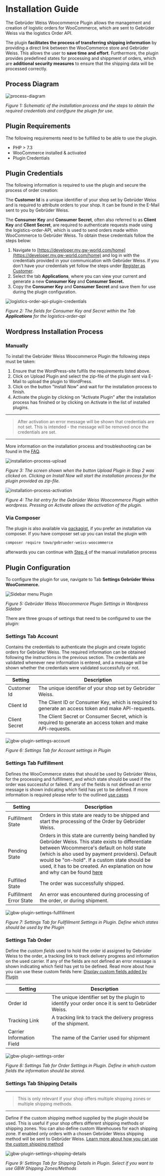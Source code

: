 # Installation Guide

The Gebrüder Weiss Woocommerce Plugin allows the management and creation of logistic orders for WooCommerce, which are sent to Gebrüder Weiss via the logistics Order API.

The plugin **facilitates the process of transferring shipping information** by providing a direct link between the WooCommerce store and Gebrüder Weiss. This allows the user to **save time and effort**. Furthermore, the plugin provides predefined states for processing and shippment of orders, which are **additional security measures** to ensure that the shipping data will be processed correctly. 

## Process Diagram
![process-diagram](./assets/images/installation-process.png)

*Figure 1: Schematic of the installation process and the steps to obtain the required credentials and configure the plugin for use.*

## Plugin Requirements
The following requirements need to be fulfilled to be able to use the plugin.

- PHP > 7.3
- WooCommerce installed & activated
- Plugin Credentials

## Plugin Credentials

The following information is required to use the plugin and secure the process of order creation:

The **Customer Id** is a unique identifier of your shop set by Gebrüder Weiss and is required to attribute orders to your shop. It can be found in the E-Mail sent to you by Gebrüder Weiss.

The **Consumer Key** and **Consumer Secret**, often also referred to as **Client Key** and **Client Secret**, are required to authenticate requests made using the logistics-order-API, which is used to send orders made within WooCommerce to Gebrüder Weiss. To obtain these credentials follow the steps below:

1. Navigate to [https://developer.my.gw-world.com/home](https://developer.my.gw-world.com/home) and log in with the credentials provided in your communication with Gebrüder Weiss. If you don't have your credentials yet follow the steps under [Register as Customer](./register.md).
2. Select the tab **Applications**, where you can view your current and generate a new **Consumer Key** and **Consumer Secret.**
3. Copy the **Consumer Key** and **Consumer Secret** and save them for use during the plugin configuration.

![logistics-order-api-plugin-credentials](./assets/images/logistics-order-api-plugin-credentials.jpg)

*Figure 2: The fields for Consumer Key and Secret within the Tab **Applications** for the logistics-order-api*

## Wordpress Installation Process

### Manually
To install the Gebrüder Weiss Woocommerce Plugin the following steps must be taken: 

1. Ensure that the WordPress-site fulfils the requirements listed above.
2. Click on Upload Plugin and select the zip-file of the plugin sent via E-Mail to upload the plugin to WordPress. 
3. Click on the button "Install Now" and wait for the installation process to finish. 
4. Activate the plugin by clicking on "Activate Plugin" after the installation process has finished or by clicking on Activate in the list of installed plugins. 

---

> After activation an error message will be shown that credentials are not set. This is intended - the message will be removed once the credentials are set.

--- 
More information on the installation process and troubleshooting can be found in the [FAQ](./FAQ.md).

![installation-process-upload](./assets/images/installation-process-upload.png)

*Figure 3: The screen shown when the button Upload Plugin in Step 2 was clicked on. Clicking on Install Now will start the installation process for the plugin provided as zip-file.*

![installation-process-activation](./assets/images/installation-process-activation.png)

*Figure 4: The list entry for the Gebrüder Weiss Woocommerce Plugin within wordpress. Pressing on Activate allows the activation of the plugin.*

### Via Composer
The plugin is also available via [packagist](https://packagist.org/packages/towa/gebrueder-weiss-woocommerce), if you prefer an installation via composer.
If you have composer set up you can install the plugin with 
```bash
composer require towa/gebrueder-weiss-woocommerce
```

afterwards you can continue with [Step 4](#manually) of the manual installation process

## Plugin Configuration

To configure the plugin for use, navigate to Tab **Settings Gebrüder Weiss WooCommerce.**

![Sidebar menu Plugin](./assets/images/gbw-plugin-wordpress-sidebar.png ':size=300')

*Figure 5: Gebrüder Weiss Woocommerce Plugin Settings in Wordpress Sidebar*

There are three groups of settings that need to be configured to use the plugin:

### Settings Tab Account 
Contains the credentials to authenticate the plugin and create logistic orders for Gebrüder Weiss. The required information can be obtained following the instructions in the previous section. The credentials are validated whenever new information is entered, and a message will be shown whether the credentials were validated successfully or not.

| Setting       | Description                                                                                                |
| ------------- | ---------------------------------------------------------------------------------------------------------- |
| Customer Id   | The unique identifier of your shop set by Gebrüder Weiss.                                                  |
| Client Id     | The Client ID or Consumer Key, which is required to generate an access token and make API-requests.        |
| Client Secret | The Client Secret or Consumer Secret, which is required to generate an access token and make API-requests. |

![gbw-plugin-settings-account](./assets/images/gbw-plugin-settings-account.png ':size=400')

*Figure 6: Settings Tab for Account settings in Plugin*

### Settings Tab Fulfillment

Defines the WooCommerce states that should be used by Gebrüder Weiss, for the processing and fulfillment, and which state should be used if the order was successful or failed.
If any of the fields is not defined an error message is shown indicating which field has yet to be defined. If more information is required please refer to the outlined [use cases](./how-it-works.md#use-cases)

| Setting                 | Description                                                                                                                                                                                                                                                                                                                                                     |
| ----------------------- | --------------------------------------------------------------------------------------------------------------------------------------------------------------------------------------------------------------------------------------------------------------------------------------------------------------------------------------------------------------- |
| Fulfillment State       | Orders in this state are ready to be shipped and start the processing of the Order by Gebrüder Weiss.                                                                                                                                                                                                                                                           |
| Pending State           | Orders in this state are currently being handled by Gebrüder Weiss. This state exists to differentiate between Wocommerce's default on hold state (which is also used by payment providers). Default would be "on-hold". If a custom state should be used, it has to be created. An explanation on how and why can be found [here](./how-it-works.md#use-cases) |
| Fulfilled State         | The order was successfully shipped.                                                                                                                                                                                                                                                                                                                             |
| Fulfillment Error State | An error was encountered during processing of the order, or during shipment.                                                                                                                                                                                                                                                                                                        |

![gbw-plugin-settings-fullfillment](./assets/images/gbw-plugin-settings-fullfillment.png ':size=400')

*Figure 7: Settings Tab for Fullfillment Settings in Plugin. Define which states should be used by the Plugin*

### Settings Tab Order

Define the *custom fields* used to hold the order id assigned by Gebrüder Weiss to the order, a tracking link to track delivery progress and information on the used carrier. If any of the fields are not defined an error message is shown indicating which field has yet to be defined.
Read more about how you can use these custom fields here: [Display custom fields added by Plugin](./how-it-works.md#display-custom-fields-added-by-plugin)

| Setting                   | Description                                                                                       |
| ------------------------- | ------------------------------------------------------------------------------------------------- |
| Order Id                  | The unique identifier set by the plugin to identify your order once it is sent to Gebrüder Weiss. |
| Tracking Link             | A tracking link to track the delivery progress of the shipment.                                   |
| Carrier Information Field | The name of the Carrier used for shipment                                                         | 

![gbw-plugin-settings-order](./assets/images/gbw-plugin-settings-order.png ':size=400')

*Figure 8: Settings Tab for Order Settings in Plugin. Define in which custom fields the information should be stored.*

### Settings Tab Shipping Details

---
> This is only relevant if your shop offers multiple shipping zones or multiple shipping methods.
---

Define if the custom shipping method supplied by the plugin should be used. This is useful if your shop offers different shipping methods or shipping zones. You can also define custom Warehouses for each shipping zone. If enabled only orders with a chosen Gebrüder Weiss shipping method will be sent to Gebrüder Weiss. 
[Learn more about how you can use the custom shipping method](gbw-shipping-method.md)

![gbw-plugin-settings-shipping-details](./assets/images/gbw-plugin-settings-shipping-details.png ':size=900')

*Figure 9: Settings Tab for Shipping Details in Plugin. Select if you want to use GBW Shipping Zones/Methods*
